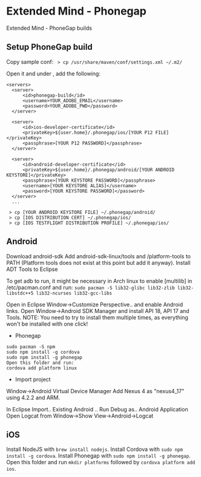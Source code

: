 Extended Mind - Phonegap
========================

Extended Mind - PhoneGap builds

Setup PhoneGap build
--------------------

  Copy sample conf:
  `  > cp /usr/share/maven/conf/settings.xml ~/.m2/ `

  Open it and under <servers>, add the following:
  ```
<servers>
    <server>
        <id>phonegap-build</id>
        <username>YOUR_ADOBE_EMAIL</username>
        <password>YOUR_ADOBE_PWD</password>
    </server>

    <server>
        <id>ios-developer-certificate</id>
        <privateKey>${user.home}/.phonegap/ios/[YOUR P12 FILE]</privateKey>
        <passphrase>[YOUR P12 PASSWORD]</passphrase>
    </server>

    <server>
        <id>android-developer-certificate</id>
        <privateKey>${user.home}/.phonegap/android/[YOUR ANDROID KEYSTORE]</privateKey>
        <passphrase>[YOUR KEYSTORE PASSWORD]</passphrase>
        <username>[YOUR KEYSTORE ALIAS]</username>
        <password>[YOUR KEYSTORE PASSWORD]</password>
    </server>
    ...
  ```
  
  ```
   > cp [YOUR ANDROID KEYSTORE FILE] ~/.phonegap/android/
   > cp [IOS DISTRIBUTION CERT] ~/.phonegap/ios/
   > cp [IOS TESTFLIGHT DISTRIBUTION PROFILE] ~/.phonegap/ios/
   ```

Android
-------

Download android-sdk
Add android-sdk-linux/tools and /platform-tools to PATH (Platform tools does not exist at this point but add it anyway).
Install ADT Tools to Eclipse

To get adb to run, it might be necessary in Arch linux to enable [multilib] in /etc/pacman.conf and run:
`sudo pacman -S lib32-glibc lib32-zlib lib32-libstdc++5 lib32-ncurses lib32-gcc-libs`

Open in Eclipse Window->Customize Perspective.. and enable Android links.
Open Window->Android SDK Manager and install API 18, API 17 and Tools.
NOTE: You need to try to install them multiple times, as everything won't be installed with one click!

* Phonegap
```
sudo pacman -S npm
sudo npm install -g cordova
sudo npm install -g phonegap
Open this folder and run:
cordova add platform linux
```

* Import project

Window->Android Virtual Device Manager
Add Nexus 4 as "nexus4_17" using 4.2.2 and ARM.

In Eclipse Import.. Existing Android ..
Run Debug as.. Android Application
Open Logcat from Window->Show View->Android->Logcat

iOS
---

Install NodeJS with `brew install nodejs`.
Install Cordova with `sudo npm install -g cordova`.
Install Phonegap with `sudo npm install -g phonegap`.
Open this folder and run `mkdir platforms` followed by `cordova platform add ios`.
